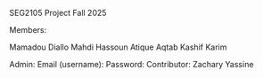 SEG2105 Project Fall 2025

Members:

Mamadou Diallo
Mahdi Hassoun
Atique Aqtab
Kashif Karim

Admin:
Email (username): 
Password: 
Contributor: Zachary Yassine
